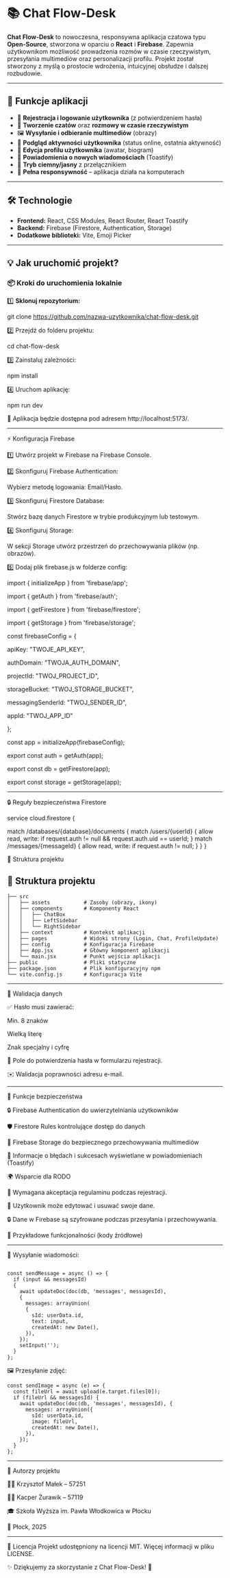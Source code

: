 # 📚 Chat Flow-Desk

**Chat Flow-Desk** to nowoczesna, responsywna aplikacja czatowa typu **Open-Source**, stworzona w oparciu o **React** i **Firebase**. Zapewnia użytkownikom możliwość prowadzenia rozmów w czasie rzeczywistym, przesyłania multimediów oraz personalizacji profilu. Projekt został stworzony z myślą o prostocie wdrożenia, intuicyjnej obsłudze i dalszej rozbudowie.

---

## 🚀 Funkcje aplikacji

- 🔐 **Rejestracja i logowanie użytkownika** (z potwierdzeniem hasła)
- 💬 **Tworzenie czatów** oraz **rozmowy w czasie rzeczywistym**
- 🖼️ **Wysyłanie i odbieranie multimediów** (obrazy)
- 🔄 **Podgląd aktywności użytkownika** (status online, ostatnia aktywność)
- 📝 **Edycja profilu użytkownika** (awatar, biogram)
- 🔔 **Powiadomienia o nowych wiadomościach** (Toastify)
- 🌙 **Tryb ciemny/jasny** z przełącznikiem
- 📱 **Pełna responsywność** – aplikacja działa na komputerach

---

## 🛠️ Technologie

- **Frontend:** React, CSS Modules, React Router, React Toastify
- **Backend:** Firebase (Firestore, Authentication, Storage)
- **Dodatkowe biblioteki:** Vite, Emoji Picker

---

## 💡 Jak uruchomić projekt?

### 📦 **Kroki do uruchomienia lokalnie**

1️⃣ **Sklonuj repozytorium:**

git clone https://github.com/nazwa-uzytkownika/chat-flow-desk.git

2️⃣ Przejdź do folderu projektu:

cd chat-flow-desk

3️⃣ Zainstaluj zależności:

npm install

4️⃣ Uruchom aplikację:

npm run dev

📌 Aplikacja będzie dostępna pod adresem http://localhost:5173/.

---

⚡ Konfiguracja Firebase

1️⃣ Utwórz projekt w Firebase na Firebase Console.

2️⃣ Skonfiguruj Firebase Authentication:

Wybierz metodę logowania: Email/Hasło.

3️⃣ Skonfiguruj Firestore Database:

Stwórz bazę danych Firestore w trybie produkcyjnym lub testowym.

4️⃣ Skonfiguruj Storage:

W sekcji Storage utwórz przestrzeń do przechowywania plików (np. obrazów).

5️⃣ Dodaj plik firebase.js w folderze config:

import { initializeApp } from 'firebase/app';

import { getAuth } from 'firebase/auth';

import { getFirestore } from 'firebase/firestore';

import { getStorage } from 'firebase/storage';

const firebaseConfig = {

  apiKey: "TWOJE_API_KEY",
  
  authDomain: "TWOJA_AUTH_DOMAIN",
  
  projectId: "TWOJ_PROJECT_ID",
  
  storageBucket: "TWOJ_STORAGE_BUCKET",
  
  messagingSenderId: "TWOJ_SENDER_ID",
  
  appId: "TWOJ_APP_ID"
  
};

const app = initializeApp(firebaseConfig);

export const auth = getAuth(app);

export const db = getFirestore(app);

export const storage = getStorage(app);

---

🔒 Reguły bezpieczeństwa Firestore


service cloud.firestore {

  match /databases/{database}/documents {
    match /users/{userId} {
      allow read, write: if request.auth != null && request.auth.uid == userId;
    }
    match /messages/{messageId} {
      allow read, write: if request.auth != null;
    }
  }
}

🎨 Struktura projektu

## 🎨 Struktura projektu

```plaintext
├── src
│   ├── assets           # Zasoby (obrazy, ikony)
│   ├── components       # Komponenty React
│   │   ├── ChatBox
│   │   ├── LeftSidebar
│   │   └── RightSidebar
│   ├── context          # Kontekst aplikacji
│   ├── pages            # Widoki strony (Login, Chat, ProfileUpdate)
│   ├── config           # Konfiguracja Firebase
│   ├── App.jsx          # Główny komponent aplikacji
│   └── main.jsx         # Punkt wejścia aplikacji
├── public               # Pliki statyczne
├── package.json         # Plik konfiguracyjny npm
└── vite.config.js       # Konfiguracja Vite

```

---


🔔 Walidacja danych

✅ Hasło musi zawierać:

Min. 8 znaków

Wielką literę

Znak specjalny i cyfrę

🔄 Pole do potwierdzenia hasła w formularzu rejestracji.

✉️ Walidacja poprawności adresu e-mail.

---

🧪 Funkcje bezpieczeństwa

🔒 Firebase Authentication do uwierzytelniania użytkowników

🛡️ Firestore Rules kontrolujące dostęp do danych

💾 Firebase Storage do bezpiecznego przechowywania multimediów

🔔 Informacje o błędach i sukcesach wyświetlane w powiadomieniach (Toastify)

🌍 Wsparcie dla RODO

📄 Wymagana akceptacja regulaminu podczas rejestracji.

🔐 Użytkownik może edytować i usuwać swoje dane.

🔒 Dane w Firebase są szyfrowane podczas przesyłania i przechowywania.

🌟 Przykładowe funkcjonalności (kody źródłowe)

---

💬 Wysyłanie wiadomości:
```plaintext

const sendMessage = async () => {
  if (input && messagesId) 
  {
    await updateDoc(doc(db, 'messages', messagesId), 
    {
      messages: arrayUnion(
      {
        sId: userData.id,
        text: input,
        createdAt: new Date(),
      }),
    });
    setInput('');
  }
};
```
🖼️ Przesyłanie zdjęć:
```plaintext
const sendImage = async (e) => {
  const fileUrl = await upload(e.target.files[0]);
  if (fileUrl && messagesId) {
    await updateDoc(doc(db, 'messages', messagesId), {
      messages: arrayUnion({
        sId: userData.id,
        image: fileUrl,
        createdAt: new Date(),
      }),
    });
  }
};
```
---

🤝 Autorzy projektu

👨‍💻 Krzysztof Małek – 57251

👨‍💻 Kacper Żurawik – 57119

🎓 Szkoła Wyższa im. Pawła Włodkowica w Płocku

📅 Płock, 2025

---

📜 Licencja
Projekt udostępniony na licencji MIT. Więcej informacji w pliku LICENSE.

✨ Dziękujemy za skorzystanie z Chat Flow-Desk! 🚀
